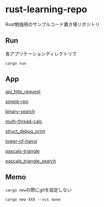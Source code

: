 # rust-learning-repo

Rust勉強用のサンプルコード置き場リポジトリ

## Run

各アプリケーションディレクトリで

```
cargo run
```

## App

[api_http_request](./api_http_request/)

[simple-rpn](./simple-rpn/)

[binary-search](./binary-search/)

[multi-thread-calc](./multi-thread-calc/)

[struct_debug_print](./struct_debug_print/)

[tower-of-hanoi](./tower-of-hanoi/)

[pascals-triangle](./pascals-triangle/)

[pascals_triangle_search](./pascals_triangle_search/)

## Memo

`cargo new`の際にgitを設定しない

```
cargo new XXX --vcs none
```